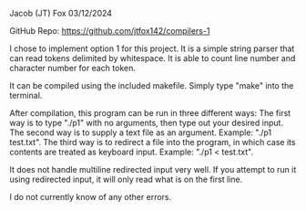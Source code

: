 Jacob (JT) Fox
03/12/2024

GitHub Repo: https://github.com/jtfox142/compilers-1

I chose to implement option 1 for this project. It is a simple string parser that can read tokens delimited by whitespace. It is able to count line number and character number for each token.

It can be compiled using the included makefile. Simply type "make" into the terminal.

After compilation, this program can be run in three different ways: The first way is to type "./p1" with no arguments, then type out your desired input. The second way is to supply a text file as an argument. Example: "./p1 test.txt". The third way is to redirect a file into the program, in which case its contents are treated as keyboard input. Example: "./p1 < test.txt".

It does not handle multiline redirected input very well. If you attempt to run it using redirected input, it will only read what is on the first line. 

I do not currently know of any other errors.